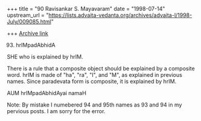 +++
title = "90 Ravisankar S. Mayavaram"
date = "1998-07-14"
upstream_url = "https://lists.advaita-vedanta.org/archives/advaita-l/1998-July/009085.html"

+++
[Archive link](https://lists.advaita-vedanta.org/archives/advaita-l/1998-July/009085.html)

93. hrIMpadAbhidA

SHE who is explained by hrIM.

There is a rule that a composite object should be explained by a composite
word. hrIM is made of "ha", "ra", "I", and "M", as explained in previous
names. Since paradevata form is composite, it is explained by hrIM.

AUM hrIMpadAbhidAyai namaH

Note: By mistake I numebered 94 and 95th names as 93 and 94 in my pervious
posts. I am sorry for the error.

